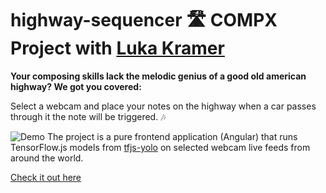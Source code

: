 
# highway-sequencer 🛣 COMPX Project with [Luka Kramer](https://github.com/remarkies)
 
**Your composing skills lack the melodic genius of a good old american highway? We got you covered:**

Select a webcam and place your notes on the highway when a car passes through it the note will be triggered. 🎶

![Demo](demo/demo.gif)
The project is a pure frontend application (Angular) that runs TensorFlow.js models from [tfjs-yolo](https://github.com/shaqian/tfjs-yolo) on selected webcam live feeds from around the world. 

[Check it out here](https://dariush-mehdiaraghi.github.io/highway-sequencer/)
